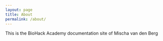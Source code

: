 ```yaml
---
layout: page
title: About
permalink: /about/
---
```


This is the BioHack Academy documentation site of Mischa van den Berg
